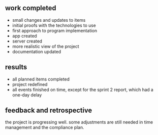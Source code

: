 
## work completed

- small changes and updates to items
- initial proofs with the technologies to use
- first approach to program implementation 
- app created
- server created
- more realistic view of the project
- documentation updated


## results

- all planned items completed
- project redefined
- all events finished on time, except for the sprint 2 report, which had a one-day delay


## feedback and retrospective
the project is progressing well. some adjustments are  still needed in time management and the compliance plan. 
